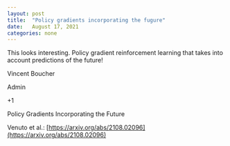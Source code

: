 ```yaml
---
layout: post
title:  "Policy gradients incorporating the fugure"
date:   August 17, 2021
categories: none
---
```


This looks interesting. Policy gradient reinforcement learning that takes into account predictions of the future!






Vincent Boucher

Admin






+1

Policy Gradients Incorporating the Future

Venuto et al.: [https://arxiv.org/abs/2108.02096](https://arxiv.org/abs/2108.02096)



 

